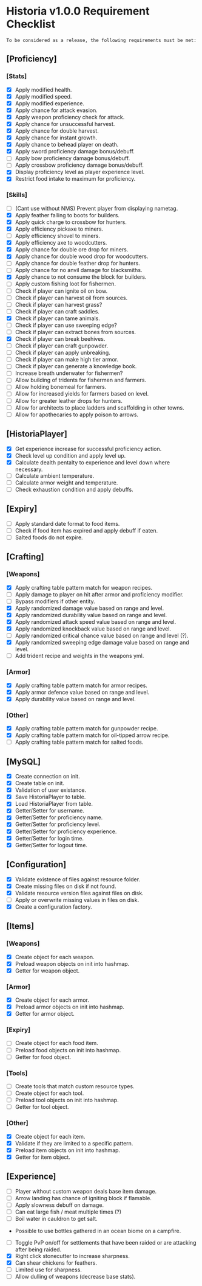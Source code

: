 # Historia v1.0.0 Requirement Checklist

```
To be considered as a release, the following requirements must be met:
```

## [Proficiency]

### [Stats]
- [x] Apply modified health.
- [x] Apply modified speed.
- [x] Apply modified experience.
- [x] Apply chance for attack evasion.
- [x] Apply weapon proficiency check for attack.
- [x] Apply chance for unsuccessful harvest.
- [x] Apply chance for double harvest.
- [x] Apply chance for instant growth.
- [x] Apply chance to behead player on death.
- [x] Apply sword proficiency damage bonus/debuff.
- [ ] Apply bow proficiency damage bonus/debuff.
- [ ] Apply crossbow proficiency damage bonus/debuff.
- [x] Display proficiency level as player experience level.
- [x] Restrict food intake to maximum for proficiency.

### [Skills]

- [ ] (Cant use without NMS) Prevent player from displaying nametag.
- [x] Apply feather falling to boots for builders.
- [x] Apply quick charge to crossbow for hunters.
- [x] Apply efficiency pickaxe to miners.
- [ ] Apply efficiency shovel to miners.
- [x] Apply efficiency axe to woodcutters.
- [x] Apply chance for double ore drop for miners.
- [x] Apply chance for double wood drop for woodcutters.
- [ ] Apply chance for double feather drop for hunters.
- [ ] Apply chance for no anvil damage for blacksmiths.
- [x] Apply chance to not consume the block for builders.
- [ ] Apply custom fishing loot for fishermen.
- [ ] Check if player can ignite oil on bow.
- [ ] Check if player can harvest oil from sources.
- [ ] Check if player can harvest grass?
- [ ] Check if player can craft saddles.
- [x] Check if player can tame animals.
- [ ] Check if player can use sweeping edge?
- [ ] Check if player can extract bones from sources.
- [x] Check if player can break beehives.
- [ ] Check if player can craft gunpowder.
- [ ] Check if player can apply unbreaking.
- [ ] Check if player can make high tier armor.
- [ ] Check if player can generate a knowledge book.
- [ ] Increase breath underwater for fishermen?
- [ ] Allow building of tridents for fishermen and farmers.
- [ ] Allow holding bonemeal for farmers.
- [ ] Allow for increased yields for farmers based on level.
- [ ] Allow for greater leather drops for hunters.
- [ ] Allow for architects to place ladders and scaffolding in other towns.
- [ ] Allow for apothecaries to apply poison to arrows.

## [HistoriaPlayer]

- [x] Get experience increase for successful proficiency action.
- [x] Check level up condition and apply level up.
- [x] Calculate dealth pentalty to experience and level down where necessary.
- [ ] Calculate ambient temperature.
- [ ] Calculate armor weight and temperature.
- [ ] Check exhaustion condition and apply debuffs.

## [Expiry]

- [ ] Apply standard date format to food items.
- [ ] Check if food item has expired and apply debuff if eaten.
- [ ] Salted foods do not expire.

## [Crafting]

### [Weapons]

- [x] Apply crafting table pattern match for weapon recipes.
- [ ] Apply damage to player on hit after armor and proficiency modifier.
- [ ] Bypass modifiers if other entity.
- [x] Apply randomized damage value based on range and level.
- [x] Apply randomized durability value based on range and level.
- [x] Apply randomized attack speed value based on range and level.
- [x] Apply randomized knockback value based on range and level.
- [ ] Apply randomized critical chance value based on range and level (?).
- [x] Apply randomized sweeping edge damage value based on range and level.
- [ ] Add trident recipe and weights in the weapons yml.

### [Armor]

- [x] Apply crafting table pattern match for armor recipes.
- [x] Apply armor defence value based on range and level.
- [x] Apply durability value based on range and level.

### [Other]

- [x] Apply crafting table pattern match for gunpowder recipe.
- [x] Apply crafting table pattern match for oil-tipped arrow recipe.
- [ ] Apply crafting table pattern match for salted foods.

## [MySQL]

- [x] Create connection on init.
- [x] Create table on init.
- [x] Validation of user existance.
- [x] Save HistoriaPlayer to table.
- [x] Load HistoriaPlayer from table.
- [x] Getter/Setter for username.
- [x] Getter/Setter for proficiency name.
- [x] Getter/Setter for proficiency level.
- [x] Getter/Setter for proficiency experience.
- [x] Getter/Setter for login time.
- [x] Getter/Setter for logout time.

## [Configuration]

- [x] Validate existence of files against resource folder.
- [x] Create missing files on disk if not found.
- [x] Validate resource version files against files on disk.
- [ ] Apply or overwrite missing values in files on disk.
- [x] Create a configuration factory.

## [Items]

### [Weapons]

- [x] Create object for each weapon.
- [x] Preload weapon objects on init into hashmap.
- [x] Getter for weapon object.

### [Armor]

- [x] Create object for each armor.
- [x] Preload armor objects on init into hashmap.
- [x] Getter for armor object.

### [Expiry]

- [ ] Create object for each food item.
- [ ] Preload food objects on init into hashmap.
- [ ] Getter for food object.

### [Tools]

- [ ] Create tools that match custom resource types.
- [ ] Create object for each tool.
- [ ] Preload tool objects on init into hashmap.
- [ ] Getter for tool object.

### [Other]

- [x] Create object for each item.
- [x] Validate if they are limited to a specific pattern.
- [x] Preload item objects on init into hashmap.
- [x] Getter for item object.

## [Experience]

- [ ] Player without custom weapon deals base item damage. 
- [ ] Arrow landing has chance of igniting block if flamable.
- [ ] Apply slowness debuff on damage.
- [ ] Can eat large fish / meat multiple times (?)
- [ ] Boil water in cauldron to get salt.
- Possible to use bottles gathered in an ocean biome on a campfire.
- [ ] Toggle PvP on/off for settlements that have been raided or are attacking after being raided.
- [x] Right click stonecutter to increase sharpness.
- [x] Can shear chickens for feathers.
- [ ] Limited use for sharpness.
- [ ] Allow dulling of weapons (decrease base stats).
